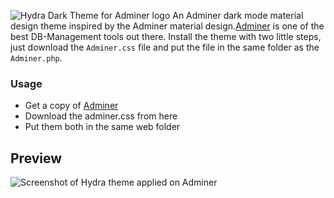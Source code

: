 ![Hydra Dark Theme for Adminer logo](https://i.imgur.com/JpUX5NI.png)
An Adminer dark mode material design theme inspired by the Adminer material design.[Adminer](https://www.adminer.org/) is one of the best DB-Management tools out there. Install the theme with two little steps, just download the `Adminer.css` file and put the file in the same folder as the `Adminer.php`.

### Usage
* Get a copy of [Adminer](https://www.adminer.org/)
* Download the adminer.css from here
* Put them both in the same web folder

## Preview
![Screenshot of Hydra theme applied on Adminer](https://i.imgur.com/LkboDxZ.png)

